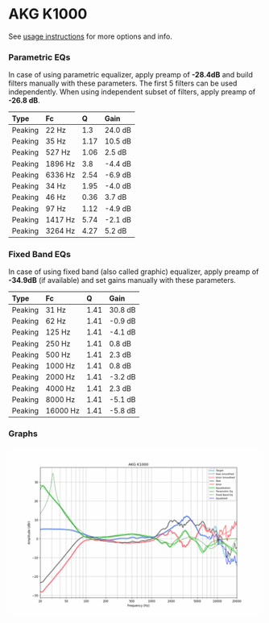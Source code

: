 # AKG K1000
See [usage instructions](https://github.com/jaakkopasanen/AutoEq#usage) for more options and info.

### Parametric EQs
In case of using parametric equalizer, apply preamp of **-28.4dB** and build filters manually
with these parameters. The first 5 filters can be used independently.
When using independent subset of filters, apply preamp of **-26.8 dB**.

| Type    | Fc      |    Q | Gain    |
|:--------|:--------|:-----|:--------|
| Peaking | 22 Hz   | 1.3  | 24.0 dB |
| Peaking | 35 Hz   | 1.17 | 10.5 dB |
| Peaking | 527 Hz  | 1.06 | 2.5 dB  |
| Peaking | 1896 Hz | 3.8  | -4.4 dB |
| Peaking | 6336 Hz | 2.54 | -6.9 dB |
| Peaking | 34 Hz   | 1.95 | -4.0 dB |
| Peaking | 46 Hz   | 0.36 | 3.7 dB  |
| Peaking | 97 Hz   | 1.12 | -4.9 dB |
| Peaking | 1417 Hz | 5.74 | -2.1 dB |
| Peaking | 3264 Hz | 4.27 | 5.2 dB  |

### Fixed Band EQs
In case of using fixed band (also called graphic) equalizer, apply preamp of **-34.9dB**
(if available) and set gains manually with these parameters.

| Type    | Fc       |    Q | Gain    |
|:--------|:---------|:-----|:--------|
| Peaking | 31 Hz    | 1.41 | 30.8 dB |
| Peaking | 62 Hz    | 1.41 | -0.9 dB |
| Peaking | 125 Hz   | 1.41 | -4.1 dB |
| Peaking | 250 Hz   | 1.41 | 0.8 dB  |
| Peaking | 500 Hz   | 1.41 | 2.3 dB  |
| Peaking | 1000 Hz  | 1.41 | 0.8 dB  |
| Peaking | 2000 Hz  | 1.41 | -3.2 dB |
| Peaking | 4000 Hz  | 1.41 | 2.3 dB  |
| Peaking | 8000 Hz  | 1.41 | -5.1 dB |
| Peaking | 16000 Hz | 1.41 | -5.8 dB |

### Graphs
![](./AKG%20K1000.png)